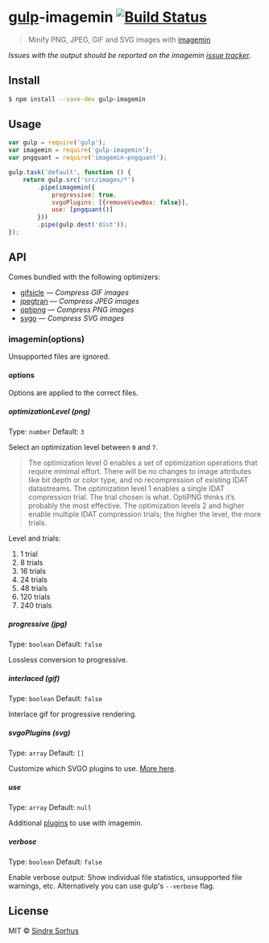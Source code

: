 # [gulp](http://gulpjs.com)-imagemin [![Build Status](https://travis-ci.org/sindresorhus/gulp-imagemin.svg?branch=master)](https://travis-ci.org/sindresorhus/gulp-imagemin)

> Minify PNG, JPEG, GIF and SVG images with [imagemin](https://github.com/kevva/imagemin)

*Issues with the output should be reported on the imagemin [issue tracker](https://github.com/kevva/imagemin/issues).*


## Install

```sh
$ npm install --save-dev gulp-imagemin
```

## Usage

```js
var gulp = require('gulp');
var imagemin = require('gulp-imagemin');
var pngquant = require('imagemin-pngquant');

gulp.task('default', function () {
	return gulp.src('src/images/*')
		.pipe(imagemin({
			progressive: true,
			svgoPlugins: [{removeViewBox: false}],
			use: [pngquant()]
		}))
		.pipe(gulp.dest('dist'));
});
```


## API

Comes bundled with the following optimizers:

- [gifsicle](https://github.com/kevva/imagemin-gifsicle) — *Compress GIF images*
- [jpegtran](https://github.com/kevva/imagemin-jpegtran) — *Compress JPEG images*
- [optipng](https://github.com/kevva/imagemin-optipng) — *Compress PNG images*
- [svgo](https://github.com/kevva/imagemin-svgo) — *Compress SVG images*

### imagemin(options)

Unsupported files are ignored.

#### options

Options are applied to the correct files.

##### optimizationLevel *(png)*

Type: `number`
Default: `3`

Select an optimization level between `0` and `7`.

> The optimization level 0 enables a set of optimization operations that require minimal effort. There will be no changes to image attributes like bit depth or color type, and no recompression of existing IDAT datastreams. The optimization level 1 enables a single IDAT compression trial. The trial chosen is what. OptiPNG thinks it’s probably the most effective. The optimization levels 2 and higher enable multiple IDAT compression trials; the higher the level, the more trials.

Level and trials:

1. 1 trial
2. 8 trials
3. 16 trials
4. 24 trials
5. 48 trials
6. 120 trials
7. 240 trials

##### progressive *(jpg)*

Type: `boolean`
Default: `false`

Lossless conversion to progressive.

##### interlaced *(gif)*

Type: `boolean`
Default: `false`

Interlace gif for progressive rendering.

##### svgoPlugins *(svg)*

Type: `array`
Default: `[]`

Customize which SVGO plugins to use. [More here](https://github.com/sindresorhus/grunt-svgmin#available-optionsplugins).

##### use

Type: `array`
Default: `null`

Additional [plugins](https://npmjs.org/keyword/imageminplugin) to use with imagemin.

##### verbose

Type: `boolean`
Default: `false`

Enable verbose output: Show individual file statistics, unsupported file warnings, etc. Alternatively you can use gulp's `--verbose` flag.


## License

MIT © [Sindre Sorhus](http://sindresorhus.com)
